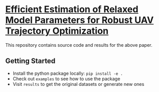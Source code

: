 # [Efficient Estimation of Relaxed Model Parameters for Robust UAV Trajectory Optimization](https://arxiv.org/abs/2411.10941)
This repository contains source code and results for the above paper.


## Getting Started
* Install the python package locally: `pip install -e .`<br/>
* Check out `examples` to see how to use the package
* Visit `results` to get the original datasets or generate new ones
